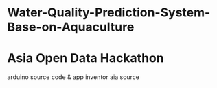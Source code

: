 # Water-Quality-Prediction-System-Base-on-Aquaculture
# Asia Open Data Hackathon
arduino source code & app inventor aia source

